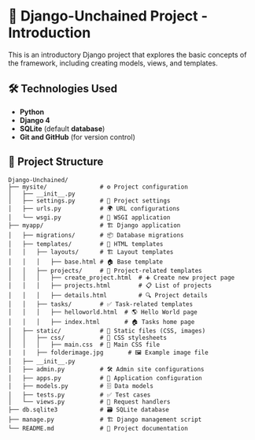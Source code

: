# 🚀 Django-Unchained Project - Introduction  

This is an introductory Django project that explores the basic concepts of the framework, including creating models, views, and templates.  

## 🛠️ Technologies Used  

-  **Python**  
-  **Django 4**  
-  **SQLite** (default **database**)  
-  **Git and GitHub** (for version control)  

## 📂 Project Structure  

```plaintext
Django-Unchained/
├── mysite/               # ⚙️ Project configuration
│   ├── __init__.py
│   ├── settings.py       # 🔧 Project settings
│   ├── urls.py           # 🌍 URL configurations
│   └── wsgi.py           # 🚀 WSGI application
├── myapp/                # 🏗️ Django application
│   ├── migrations/       # 📦 Database migrations
│   ├── templates/        # 🎨 HTML templates
│   │   ├── layouts/      # 🏗️ Layout templates
│   │   │   ├── base.html # 🏠 Base template
│   │   ├── projects/     # 📂 Project-related templates
│   │   │   ├── create_project.html  # ➕ Create new project page
│   │   │   ├── projects.html        # 📋 List of projects
│   │   │   ├── details.html         # 🔍 Project details
│   │   ├── tasks/        # ✅ Task-related templates
│   │   │   ├── helloworld.html  # 🌎 Hello World page
│   │   │   ├── index.html       # 🏠 Tasks home page
│   ├── static/           # 🎨 Static files (CSS, images)
│   │   ├── css/          # 💅 CSS stylesheets
│   │   │   ├── main.css  # 🎨 Main CSS file
|   |   ├── folderimage.jpg       # 🖼️ Example image file
│   ├── __init__.py
│   ├── admin.py          # 🛠️ Admin site configurations
│   ├── apps.py           # 🏢 Application configuration
│   ├── models.py         # 🗄️ Data models
│   ├── tests.py          # ✅ Test cases
│   └── views.py          # 👀 Request handlers
├── db.sqlite3            # 🗃️ SQLite database
├── manage.py             # 🏗️ Django management script
└── README.md             # 📖 Project documentation
